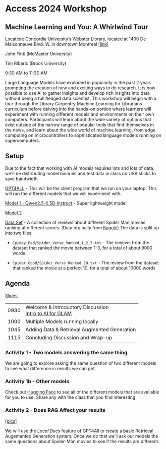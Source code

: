 # Access 2024 Workshop 

## Machine Learning and You: A Whirlwind Tour

Location:
Concordia University’s Webster Library, located at 1400 De Maisonneuve Blvd. W. in downtown Montreal
 [[link]](https://accessconference.ca/access-2024-hackfest-workshop/)

John Fink (McMaster University)

Tim Ribaric (Brock University)

9:30 AM to 11:30 AM

Large Language Models have exploded in popularity in the past 2 years prompting the creation of new and exciting ways to do research. It is now possible to use AI to gather insights and develop rich insights into data without being a full fledged data scientist. This workshop will begin with a tour through the Library Carpentry Machine Learning for Librarians curriculum before delving into the hands-on portion where learners will experiment with running different models and environments on their own computers. Participants will learn about the wide variety of options that exist outside of the narrow range of popular tools that find themselves in the news, and learn about the wide world of machine learning, from edge computing on microcontrollers to sophisticated language models running on supercomputers.



## Setup

Due to the fact that working with AI models requires lots and lots of data, we'll be distributing model binaries and test data in class on USB sticks to save bandwidth

[GPT4ALL](https://www.nomic.ai/gpt4all) - This will be the client program that we run on your laptop. This will run the different models that we will experiment with.

[Model 1 - Qwen2.5-0.5B-Instruct](https://huggingface.co/Qwen/Qwen2.5-0.5B-Instruct-GGUF) - Super lightweight model

[Model 2]() -

[Data Set](data/) - A collection of reviews about different Spider Man movies ranking at different scores. (Data orginally from [Kaggle](https://www.kaggle.com/datasets/okancan/spiderman-movies-imdb-reviews)) The data is split up into two files:

- `Spidey_Bad/Spider_Verse_Ranked_1_2_3.txt` - The reviews from the dataset that ranked the movie between 1-3, for a total of about 9000 words

- `Spider_Good/Spider_Verse_Ranked_10.txt` - The review from the dataset that ranked the movie at a perfect 10, for a total of about 10000 words


## Agenda

[Slides](presentation.pdf)

|||
|---|----|
|0930|Welcome & Introductory Discussion<br/>[Intro to AI for GLAM](https://carpentries-incubator.github.io/machine-learning-librarians-archivists/) |
|1000|Multiple Models running locally|
|1045|Adding Data & Retrieval Augmented Generation|
|1115|Concluding Discussion and Wrap-up|

### Activity 1 - Two models answering the same thing

We are going to explore asking the same question of two different models to see what difference in results we can get.

### Activity 1b - Other models

Check out [Hugging Face](https://huggingface.co/) to see all of the different models that are available for you to use. Share any with the class that you find interesting.


### Activity 2 - Does RAG Affect your results

[[pics]](pics/activity_2)

We will use the _Local Docs_ feature of GPT4All to create a basic Retrieval Augemented Generation system. Once we do that we'll ask our models the same questions about Spider-Man movies to see if the results are different. 


